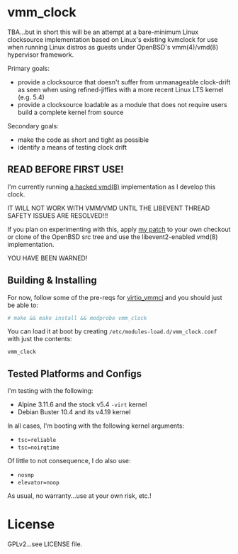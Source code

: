 # vmm_clock

TBA...but in short this will be an attempt at a bare-minimum Linux
clocksource implementation based on Linux's existing kvmclock for use
when running Linux distros as guests under OpenBSD's vmm(4)/vmd(8)
hypervisor framework.

Primary goals:
- provide a clocksource that doesn't suffer from unmanageable
  clock-drift as seen when using refined-jiffies with a more recent
  Linux LTS kernel (e.g. 5.4)
- provide a clocksource loadable as a module that does not require
  users build a complete kernel from source

Secondary goals:
- make the code as short and tight as possible
- identify a means of testing clock drift

## READ BEFORE FIRST USE!

I'm currently running [a hacked
vmd(8)](https://marc.info/?l=openbsd-tech&m=159028442625596&w=2)
implementation as I develop this clock.

IT WILL NOT WORK WITH VMM/VMD UNTIL THE LIBEVENT THREAD SAFETY ISSUES
ARE RESOLVED!!!

If you plan on experimenting with this, apply [my
patch](https://marc.info/?l=openbsd-tech&m=159028442625596&q=p3) to
your own checkout or clone of the OpenBSD src tree and use the
libevent2-enabled vmd(8) implementation.

YOU HAVE BEEN WARNED!

## Building & Installing

For now, follow some of the pre-reqs for
[virtio_vmmci](https://github.com/voutilad/virtio_vmmci) and you
should just be able to:

```sh
# make && make install && modprobe vmm_clock
```

You can load it at boot by creating
`/etc/modules-load.d/vmm_clock.conf` with just the contents:

```
vmm_clock
```

## Tested Platforms and Configs

I'm testing with the following:
- Alpine 3.11.6 and the stock v5.4 `-virt` kernel
- Debian Buster 10.4 and its v4.19 kernel

In all cases, I'm booting with the following kernel arguments:
- `tsc=reliable`
- `tsc=noirqtime`

Of little to not consequence, I do also use:
- `nosmp`
- `elevator=noop`


As usual, no warranty...use at your own risk, etc.!

# License
GPLv2...see LICENSE file.
